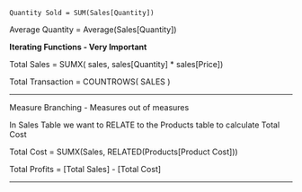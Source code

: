 

`Quantity Sold = SUM(Sales[Quantity])`

Average Quantity = Average(Sales[Quantity])



__Iterating Functions - Very Important__




Total Sales = SUMX( sales, sales[Quantity] * sales[Price])


Total Transaction = COUNTROWS( SALES )

--------------------------------------------------------

Measure Branching - Measures out of measures

In Sales Table we want to RELATE to the Products table to calculate Total Cost

Total Cost = SUMX(Sales, RELATED(Products[Product Cost]))

Total Profits = [Total Sales] - [Total Cost]

-------------------------------------------------------------
